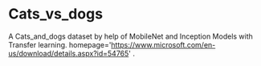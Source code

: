 # Cats_vs_dogs
A Cats_and_dogs dataset by help of MobileNet and Inception Models with Transfer learning. homepage='https://www.microsoft.com/en-us/download/details.aspx?id=54765' .

